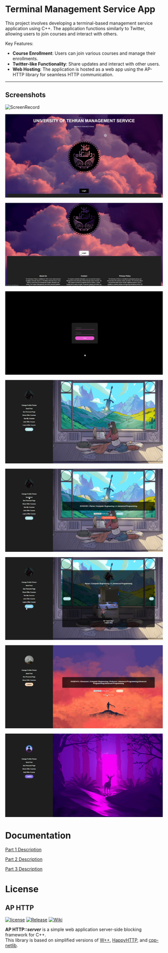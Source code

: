 
# Terminal Management Service App

This project involves developing a terminal-based management service application using C++. The application functions similarly to Twitter, allowing users to join courses and interact with others. 

Key Features:
- **Course Enrollment**: Users can join various courses and manage their enrollments.
- **Twitter-like Functionality**: Share updates and interact with other users.
- **Web Hosting**: The application is hosted as a web app using the AP-HTTP library for seamless HTTP communication.

---


## Screenshots

![ScreenRecord](https://github.com/im-w/University_Management/blob/main/Docs/ScreenRecord.gif?raw=true)

![ScreenShot 1](https://github.com/im-w/University_Management/blob/main/Docs/Screenshot1.png?raw=true)

![ScreenShot 2](https://github.com/im-w/University_Management/blob/main/Docs/Screenshot2.png?raw=true)

![ScreenShot 3](https://github.com/im-w/University_Management/blob/main/Docs/Screenshot3.png?raw=true)

![ScreenShot 4](https://github.com/im-w/University_Management/blob/main/Docs/Screenshot4.png?raw=true)

![ScreenShot 5](https://github.com/im-w/University_Management/blob/main/Docs/Screenshot5.png?raw=true)

![ScreenShot 6](https://github.com/im-w/University_Management/blob/main/Docs/Screenshot6.png?raw=true)

![ScreenShot 7](https://github.com/im-w/University_Management/blob/main/Docs/Screenshot7.png?raw=true)

![ScreenShot 8](https://github.com/im-w/University_Management/blob/main/Docs/Screenshot8.png?raw=true)

# Documentation

[Part 1 Description](https://github.com/im-w/University_Management/blob/main/Docs/APS03-A6.1-Description.pdf)

[Part 2 Description](https://github.com/im-w/University_Management/blob/main/Docs/APS03-A6.2-Description.pdf)

[Part 3 Description](https://github.com/im-w/University_Management/blob/main/Docs/APS03-A6.3-Description.pdf)

# License

## AP HTTP

[![license](https://img.shields.io/badge/license-MIT-blue.svg)](https://github.com/AP-ECE-UT/APHTTP/license.md)
[![Release](https://img.shields.io/github/release/AP-ECE-UT/APHTTP.svg?color=brightgreen)](https://github.com/AP-ECE-UT/APHTTP/releases/latest)
[![Wiki](https://img.shields.io/badge/GitHub-Wiki-red.svg)](https://github.com/AP-ECE-UT/APHTTP/wiki)

**AP HTTP::_server_** is a simple web application server-side blocking framework for C++.  
This library is based on simplified versions of [W++](http://konteck.github.io/wpp/), [HappyHTTP](http://scumways.com/happyhttp/happyhttp.html), and [cpp-netlib](http://cpp-netlib.org/).
